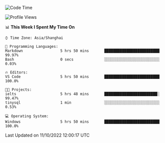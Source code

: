 <!--START_SECTION:waka-->
![Code Time](http://img.shields.io/badge/Code%20Time-212%20hrs%2028%20mins-blue)

![Profile Views](http://img.shields.io/badge/Profile%20Views-0-blue)

📊 **This Week I Spent My Time On** 

```text
⌚︎ Time Zone: Asia/Shanghai

💬 Programming Languages: 
Markdown                 5 hrs 50 mins       █████████████████████████   99.97% 
Bash                     0 secs              ░░░░░░░░░░░░░░░░░░░░░░░░░   0.03%

🔥 Editors: 
VS Code                  5 hrs 50 mins       █████████████████████████   100.0%

🐱‍💻 Projects: 
ielts                    5 hrs 48 mins       ████████████████████████░   99.47% 
tinysql                  1 min               ░░░░░░░░░░░░░░░░░░░░░░░░░   0.53%

💻 Operating System: 
Windows                  5 hrs 50 mins       █████████████████████████   100.0%

```


 Last Updated on 11/10/2022 12:00:17 UTC
<!--END_SECTION:waka-->